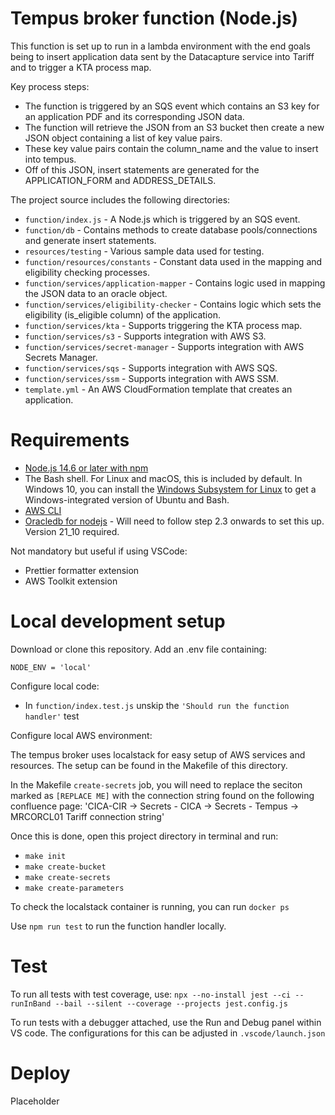 # Tempus broker function (Node.js)
This function is set up to run in a lambda environment with the end goals being to insert application data sent by the Datacapture service into Tariff and to trigger a KTA process map.

Key process steps:

- The function is triggered by an SQS event which contains an S3 key for an application PDF and its corresponding JSON data.
- The function will retrieve the JSON from an S3 bucket then create a new JSON object containing a list of key value pairs.
- These key value pairs contain the column_name and the value to insert into tempus.
- Off of this JSON, insert statements are generated for the APPLICATION_FORM and ADDRESS_DETAILS.

The project source includes the following directories:

- `function/index.js` - A Node.js which is triggered by an SQS event.
- `function/db` - Contains methods to create database pools/connections and generate insert statements.
- `resources/testing` - Various sample data used for testing.
- `function/resources/constants` - Constant data used in the mapping and eligibility checking processes.
- `function/services/application-mapper` - Contains logic used in mapping the JSON data to an oracle object.
- `function/services/eligibility-checker` - Contains logic which sets the eligibility (is_eligible column) of the application.
- `function/services/kta` - Supports triggering the KTA process map.
- `function/services/s3` - Supports integration with AWS S3.
- `function/services/secret-manager` - Supports integration with AWS Secrets Manager.
- `function/services/sqs` - Supports integration with AWS SQS.
- `function/services/ssm` - Supports integration with AWS SSM.
- `template.yml` - An AWS CloudFormation template that creates an application.


# Requirements
- [Node.js 14.6 or later with npm](https://nodejs.org/en/download/releases/)
- The Bash shell. For Linux and macOS, this is included by default. In Windows 10, you can install the [Windows Subsystem for Linux](https://docs.microsoft.com/en-us/windows/wsl/install-win10) to get a Windows-integrated version of Ubuntu and Bash.
- [AWS CLI](https://docs.aws.amazon.com/cli/latest/userguide/getting-started-install.html)
- [Oracledb for nodejs](https://node-oracledb.readthedocs.io/en/latest/) - Will need to follow step 2.3 onwards to set this up. Version 21_10 required.

Not mandatory but useful if using VSCode:
- Prettier formatter extension
- AWS Toolkit extension

# Local development setup

Download or clone this repository.
Add an .env file containing:

   `NODE_ENV = 'local'`

Configure local code:
- In `function/index.test.js` unskip the `'Should run the function handler'` test

Configure local AWS environment:

The tempus broker uses localstack for easy setup of AWS services and resources. The setup can be found in the Makefile of this directory.

In the Makefile `create-secrets` job, you will need to replace the seciton marked as `[REPLACE ME]` with the connection string found on the
following confluence page:
'CICA-CIR -> Secrets - CICA -> Secrets - Tempus -> MRCORCL01 Tariff connection string'

Once this is done, open this project directory in terminal and run:
 - `make init`
 - `make create-bucket`
 - `make create-secrets`
 - `make create-parameters`

To check the localstack container is running, you can run `docker ps`

Use `npm run test` to run the function handler locally.

# Test

To run all tests with test coverage, use:
`npx --no-install jest --ci --runInBand --bail --silent --coverage --projects jest.config.js`

To run tests with a debugger attached, use the Run and Debug panel within VS code. The configurations for this can be adjusted in
`.vscode/launch.json`
# Deploy
 
Placeholder

